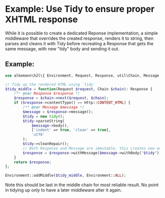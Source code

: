 # Example: Use Tidy to ensure proper XHTML response

While it is possible to create a dedicated Reponse implementation, a simple
middleware that overrides the created response, renders it to string, then
parses and cleans it with Tidy before recreating a Response that gets the
same message, with new "tidy" body and sending it out.

## Example:

```php
use alkemann\h2l\{ Environment, Request, Response, util\Chain, Message, Http };

// Tidy up the rendered HTML using `tidy`
$tidy_middle = function(Request $request, Chain $chain): Response {
    /** @var Response $response */
    $response = $chain->next($request, $chain);
    if ($response->contentType() == Http::CONTENT_HTML) {
        /** @var Message $message */
        $message = $response->message();
        $tidy = new tidy();
        $tidy->parseString(
            $message->body(),
            ['indent' => true, 'clean' => true],
            'utf8'
        );
        $tidy->cleanRepair();
        // Both Response and Message are immutable, this creates new ones
        $response = $response->withMessage($message->withBody("$tidy"));
    }
    return $response;
};

Environment::addMiddle($tidy_middle, Environment::ALL);
```

Note this should be last in the middle chain for most reliable result. No
point in tidying up only to have a later middleware alter it again.
